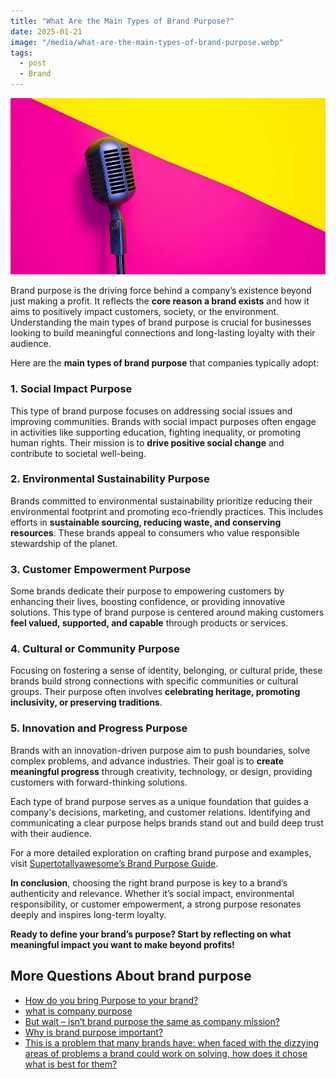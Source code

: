 ```yaml
---
title: "What Are the Main Types of Brand Purpose?"
date: 2025-01-21
image: "/media/what-are-the-main-types-of-brand-purpose.webp"
tags:
  - post
  - Brand
---
```


![What Are the Main Types of Brand Purpose?](/media/what-are-the-main-types-of-brand-purpose.webp)

Brand purpose is the driving force behind a company’s existence beyond just making a profit. It reflects the **core reason a brand exists** and how it aims to positively impact customers, society, or the environment. Understanding the main types of brand purpose is crucial for businesses looking to build meaningful connections and long-lasting loyalty with their audience.

Here are the **main types of brand purpose** that companies typically adopt:

### 1. **Social Impact Purpose**
This type of brand purpose focuses on addressing social issues and improving communities. Brands with social impact purposes often engage in activities like supporting education, fighting inequality, or promoting human rights. Their mission is to **drive positive social change** and contribute to societal well-being.

### 2. **Environmental Sustainability Purpose**
Brands committed to environmental sustainability prioritize reducing their environmental footprint and promoting eco-friendly practices. This includes efforts in **sustainable sourcing, reducing waste, and conserving resources**. These brands appeal to consumers who value responsible stewardship of the planet.

### 3. **Customer Empowerment Purpose**
Some brands dedicate their purpose to empowering customers by enhancing their lives, boosting confidence, or providing innovative solutions. This type of brand purpose is centered around making customers **feel valued, supported, and capable** through products or services.

### 4. **Cultural or Community Purpose**
Focusing on fostering a sense of identity, belonging, or cultural pride, these brands build strong connections with specific communities or cultural groups. Their purpose often involves **celebrating heritage, promoting inclusivity, or preserving traditions**.

### 5. **Innovation and Progress Purpose**
Brands with an innovation-driven purpose aim to push boundaries, solve complex problems, and advance industries. Their goal is to **create meaningful progress** through creativity, technology, or design, providing customers with forward-thinking solutions.

Each type of brand purpose serves as a unique foundation that guides a company's decisions, marketing, and customer relations. Identifying and communicating a clear purpose helps brands stand out and build deep trust with their audience.

For a more detailed exploration on crafting brand purpose and examples, visit [Supertotallyawesome’s Brand Purpose Guide](https://supertotallyawesome.com/posts/brand-purpose).

**In conclusion**, choosing the right brand purpose is key to a brand’s authenticity and relevance. Whether it’s social impact, environmental responsibility, or customer empowerment, a strong purpose resonates deeply and inspires long-term loyalty.

**Ready to define your brand’s purpose? Start by reflecting on what meaningful impact you want to make beyond profits!**

## More Questions About brand purpose

- [How do you bring Purpose to your brand?](/posts/how-do-you-bring-purpose-to-your-brand)
- [what is company purpose](/posts/what-is-company-purpose)
- [But wait – isn’t brand purpose the same as company mission?](/posts/but-wait-isn-t-brand-purpose-the-same-as-company-m)
- [Why is brand purpose important?](/posts/why-is-brand-purpose-important)
- [This is a problem that many brands have: when faced with the dizzying areas of problems a brand could work on solving, how does it chose what is best for them?](/posts/this-is-a-problem-that-many-brands-have-when-faced)
